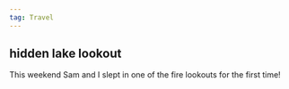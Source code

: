 ```yaml
---
tag: Travel
---
```


## hidden lake lookout

This weekend Sam and I slept in one of the fire lookouts for the first time!
